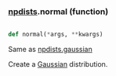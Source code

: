 ### [npdists](npdists.md).normal (function)


```py

def normal(*args, **kwargs)

```



Same as [npdists.gaussian](npdists.gaussian.md)

Create a [Gaussian](Gaussian.md) distribution.

